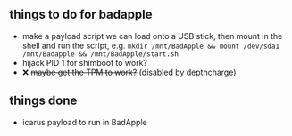 ## things to do for badapple
- make a payload script we can load onto a USB stick, then mount in the shell and run the script, e.g. `mkdir /mnt/BadApple && mount /dev/sda1 /mnt/Badapple && /mnt/BadApple/start.sh`
- hijack PID 1 for shimboot to work?
- ❌ ~~maybe get the TPM to work?~~ (disabled by depthcharge)

## things done
- icarus payload to run in BadApple
